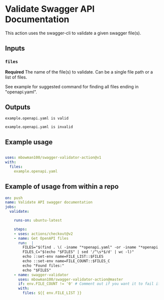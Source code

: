 # Validate Swagger API Documentation

This action uses the swagger-cli to validate a given swagger file(s).

## Inputs

### `files`

**Required** The name of the file(s) to validate. Can be a single file path or a list of files.

See example for suggested command for finding all files ending in "openapi.yaml".

## Outputs

`example.openapi.yaml is valid`

`example.openapi.yaml is invalid`

## Example usage

```yaml

uses: mbowman100/swagger-validator-action@v1
with:
  files:
    example.openapi.yaml

```

## Example of usage from within a repo

```yaml
on: push
name: Validate API swagger documentation
jobs:
  validate:

    runs-on: ubuntu-latest

    steps:
    - uses: actions/checkout@v2
    - name: Get OpenAPI files
      run:  |
        FILES="$(find . \( -iname "*openapi.yaml" -or -iname "*openapi.yml" \) -not -path "./.github/*")"
        FILES_C="$(echo "$FILES" | sed '/^\s*$/d' | wc -l)"
        echo ::set-env name=FILE_LIST::$FILES
        echo ::set-env name=FILE_COUNT::$FILES_C
        echo "Found files:"
        echo "$FILES"
    - name: swagger-validator
      uses: mbowman100/swagger-validator-action@master
      if: env.FILE_COUNT != '0' # Comment out if you want it to fail if no files found
      with:
        files: ${{ env.FILE_LIST }}
```

